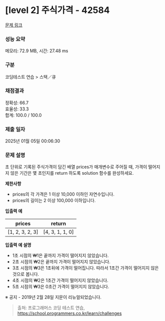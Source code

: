 # \[level 2] 주식가격 - 42584

[문제 링크](https://school.programmers.co.kr/learn/courses/30/lessons/42584)

### 성능 요약

메모리: 72.9 MB, 시간: 27.48 ms

### 구분

코딩테스트 연습 > 스택／큐

### 채점결과

정확성: 66.7\
효율성: 33.3\
합계: 100.0 / 100.0

### 제출 일자

2025년 01월 05일 00:06:30

### 문제 설명

초 단위로 기록된 주식가격이 담긴 배열 prices가 매개변수로 주어질 때, 가격이 떨어지지 않은 기간은 몇 초인지를 return 하도록 solution 함수를 완성하세요.

**제한사항**

* prices의 각 가격은 1 이상 10,000 이하인 자연수입니다.
* prices의 길이는 2 이상 100,000 이하입니다.

**입출력 예**

| prices           | return           |
| ---------------- | ---------------- |
| \[1, 2, 3, 2, 3] | \[4, 3, 1, 1, 0] |

**입출력 예 설명**

* 1초 시점의 ₩1은 끝까지 가격이 떨어지지 않았습니다.
* 2초 시점의 ₩2은 끝까지 가격이 떨어지지 않았습니다.
* 3초 시점의 ₩3은 1초뒤에 가격이 떨어집니다. 따라서 1초간 가격이 떨어지지 않은 것으로 봅니다.
* 4초 시점의 ₩2은 1초간 가격이 떨어지지 않았습니다.
* 5초 시점의 ₩3은 0초간 가격이 떨어지지 않았습니다.

※ 공지 - 2019년 2월 28일 지문이 리뉴얼되었습니다.

> 출처: 프로그래머스 코딩 테스트 연습, https://school.programmers.co.kr/learn/challenges
